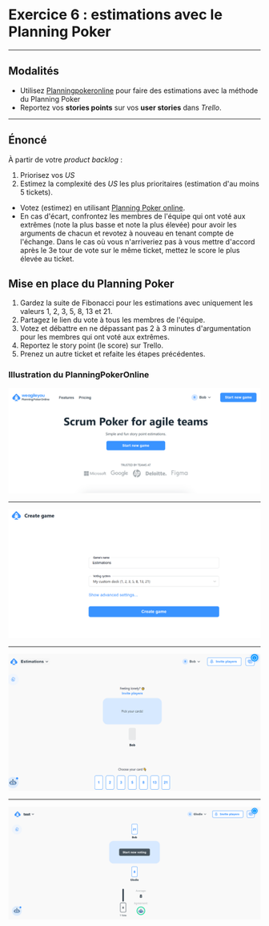 # Exercice 6 : estimations avec le Planning Poker

---

## Modalités

- Utilisez [Planningpokeronline](https://planningpokeronline.com/) pour faire des estimations avec la méthode du Planning Poker
- Reportez vos **stories points** sur vos **user stories** dans *Trello*.

---

## Énoncé

À partir de votre *product backlog* : 

1. Priorisez vos *US*
2. Estimez la complexité des *US* les plus prioritaires (estimation d'au moins 5 tickets).
- Votez (estimez) en utilisant [Planning Poker online](https://planningpokeronline.com/).
- En cas d'écart, confrontez les membres de l'équipe qui ont voté aux extrêmes (note la plus basse et note la plus élevée) pour avoir les arguments de chacun et revotez à nouveau en tenant compte de l'échange. Dans le cas où vous n'arriveriez pas à vous mettre d'accord après le 3e tour de vote sur le même ticket, mettez le score le plus élevée au ticket.

## Mise en place du Planning Poker

1. Gardez la suite de Fibonacci pour les estimations avec uniquement les valeurs 1, 2, 3, 5, 8, 13 et 21.
2. Partagez le lien du vote à tous les membres de l'équipe.
3. Votez et débattre en ne dépassant pas 2 à 3 minutes d'argumentation pour les membres qui ont voté aux extrêmes.
4. Reportez le story point (le score) sur Trello.
5. Prenez un autre ticket et refaite les étapes précédentes.

### Illustration du PlanningPokerOnline

![config1](img/pkp0.png)

---

![config2](img/pkp1.png)

---

![config3](img/pkp2.png)

---

![config4](img/pkp3.png)